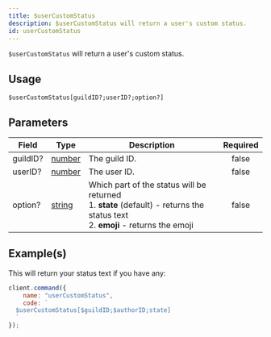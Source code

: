```yaml
---
title: $userCustomStatus
description: $userCustomStatus will return a user's custom status.
id: userCustomStatus
---
```


`$userCustomStatus` will return a user's custom status.

## Usage

```aoi
$userCustomStatus[guildID?;userID?;option?]
```

## Parameters

| Field    | Type                                                                                              | Description                                                                                                                               | Required |
| -------- | ------------------------------------------------------------------------------------------------- | ----------------------------------------------------------------------------------------------------------------------------------------- | :------: |
| guildID? | [number](https://developer.mozilla.org/en-US/docs/Web/JavaScript/Reference/Global_Objects/Number) | The guild ID.                                                                                                                              |  false   |
| userID?  | [number](https://developer.mozilla.org/en-US/docs/Web/JavaScript/Reference/Global_Objects/Number) | The user ID.                                                                                                                              |  false   |
| option?  | [string](https://developer.mozilla.org/en-US/docs/Web/JavaScript/Reference/Global_Objects/String) | Which part of the status will be returned <br /> 1. **state** (default) - returns the status text <br /> 2. **emoji** - returns the emoji |  false   |

## Example(s)

This will return your status text if you have any:

```javascript
client.command({
    name: "userCustomStatus",
    code: `
  $userCustomStatus[$guildID;$authorID;state]
  `
});
```
